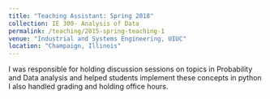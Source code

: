 ```yaml
---
title: "Teaching Assistant: Spring 2018"
collection: IE 300- Analysis of Data 
permalink: /teaching/2015-spring-teaching-1
venue: "Industrial and Systems Engineering, UIUC"
location: "Champaign, Illinois"
---
```


I was responsible for holding discussion sessions on topics in Probability and Data analysis and helped students implement these concepts in python 
I also handled grading and holding office hours. 



